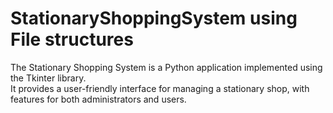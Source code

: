 # StationaryShoppingSystem using File structures
The Stationary Shopping System is a Python application implemented using the Tkinter library.
<br>It provides a user-friendly interface for managing a stationary shop, with features for both administrators and users.
